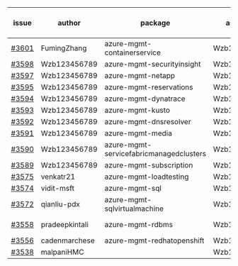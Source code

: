 | issue | author | package | assignee | bot advice | created date of issue | target release date | date from target |
| ------ | ------ | ------ | ------ | ------ | ------ | ------ | :-----: |
| [#3601](https://github.com/Azure/sdk-release-request/issues/3601) | FumingZhang | azure-mgmt-containerservice | Wzb123456789 | new comment. | 12-28 | 01-27 |  |
| [#3598](https://github.com/Azure/sdk-release-request/issues/3598) | Wzb123456789 | azure-mgmt-securityinsight | Wzb123456789 |  | 12-27 | 01-27 |  |
| [#3597](https://github.com/Azure/sdk-release-request/issues/3597) | Wzb123456789 | azure-mgmt-netapp | Wzb123456789 |  | 12-27 | 01-27 |  |
| [#3595](https://github.com/Azure/sdk-release-request/issues/3595) | Wzb123456789 | azure-mgmt-reservations | Wzb123456789 |  | 12-27 | 01-27 |  |
| [#3594](https://github.com/Azure/sdk-release-request/issues/3594) | Wzb123456789 | azure-mgmt-dynatrace | Wzb123456789 |  | 12-27 | 01-27 |  |
| [#3593](https://github.com/Azure/sdk-release-request/issues/3593) | Wzb123456789 | azure-mgmt-kusto | Wzb123456789 |  | 12-27 | 01-27 |  |
| [#3592](https://github.com/Azure/sdk-release-request/issues/3592) | Wzb123456789 | azure-mgmt-dnsresolver | Wzb123456789 |  | 12-27 | 01-27 |  |
| [#3591](https://github.com/Azure/sdk-release-request/issues/3591) | Wzb123456789 | azure-mgmt-media | Wzb123456789 |  | 12-27 | 01-27 |  |
| [#3590](https://github.com/Azure/sdk-release-request/issues/3590) | Wzb123456789 | azure-mgmt-servicefabricmanagedclusters | Wzb123456789 |  | 12-27 | 01-27 |  |
| [#3589](https://github.com/Azure/sdk-release-request/issues/3589) | Wzb123456789 | azure-mgmt-subscription | Wzb123456789 |  | 12-27 | 01-27 |  |
| [#3575](https://github.com/Azure/sdk-release-request/issues/3575) | venkatr21 | azure-mgmt-loadtesting | Wzb123456789 |  | 12-22 | 01-27 |  |
| [#3574](https://github.com/Azure/sdk-release-request/issues/3574) | vidit-msft | azure-mgmt-sql | Wzb123456789 |  | 12-20 | 01-27 |  |
| [#3572](https://github.com/Azure/sdk-release-request/issues/3572) | qianliu-pdx | azure-mgmt-sqlvirtualmachine | Wzb123456789 |  | 12-17 | 01-27 |  |
| [#3558](https://github.com/Azure/sdk-release-request/issues/3558) | pradeepkintali | azure-mgmt-rdbms | Wzb123456789 | new comment. | 12-13 | 01-27 |  |
| [#3556](https://github.com/Azure/sdk-release-request/issues/3556) | cadenmarchese | azure-mgmt-redhatopenshift | Wzb123456789 |  | 12-09 | 01-27 |  |
| [#3538](https://github.com/Azure/sdk-release-request/issues/3538) | malpaniHMC |  | Wzb123456789 |  | 12-06 |  | 0 |
